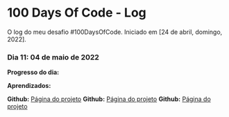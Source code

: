 # 100 Days Of Code - Log

O log do meu desafio #100DaysOfCode. Iniciado em [24 de abril, domingo, 2022].

### Dia 11: 04 de maio de 2022

**Progresso do dia:** 

**Aprendizados:** 

**Github:** [Página do projeto](https://github.com/sarahrubia/)
**Github:** [Página do projeto](https://github.com/sarahrubia/)
**Github:** [Página do projeto](https://github.com/sarahrubia/)
